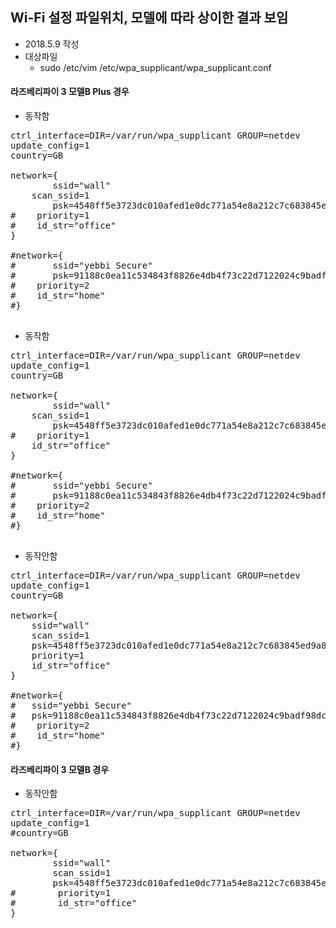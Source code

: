 
## Wi-Fi 설정 파일위치, 모델에 따라 상이한 결과 보임 
- 2018.5.9 작성
- 대상파일 
  - sudo /etc/vim /etc/wpa_supplicant/wpa_supplicant.conf

#### 라즈베리파이 3 모델B Plus 경우

- 동작함
<pre>
ctrl_interface=DIR=/var/run/wpa_supplicant GROUP=netdev
update_config=1
country=GB

network={
        ssid="wall"
    scan_ssid=1
        psk=4548ff5e3723dc010afed1e0dc771a54e8a212c7c683845ed9a8e588100ebdd5
#    priority=1
#    id_str="office"
}

#network={
#       ssid="yebbi Secure"
#       psk=91188c0ea11c534843f8826e4db4f73c22d7122024c9badf98dc0b31d55a1365
#    priority=2
#    id_str="home"
#}

</pre>

- 동작함
<pre>
ctrl_interface=DIR=/var/run/wpa_supplicant GROUP=netdev
update_config=1
country=GB

network={
        ssid="wall"
    scan_ssid=1
        psk=4548ff5e3723dc010afed1e0dc771a54e8a212c7c683845ed9a8e588100ebdd5
#    priority=1
    id_str="office"
}

#network={
#       ssid="yebbi Secure"
#       psk=91188c0ea11c534843f8826e4db4f73c22d7122024c9badf98dc0b31d55a1365
#    priority=2
#    id_str="home"
#}

</pre>

- 동작안함
<pre>
ctrl_interface=DIR=/var/run/wpa_supplicant GROUP=netdev
update_config=1
country=GB

network={
    ssid="wall"
    scan_ssid=1
    psk=4548ff5e3723dc010afed1e0dc771a54e8a212c7c683845ed9a8e588100ebdd5
    priority=1
    id_str="office"
}

#network={
#   ssid="yebbi Secure"
#   psk=91188c0ea11c534843f8826e4db4f73c22d7122024c9badf98dc0b31d55a1365
#    priority=2
#    id_str="home"
#}
</pre>


#### 라즈베리파이 3 모델B 경우
- 동작안함 
<pre>
ctrl_interface=DIR=/var/run/wpa_supplicant GROUP=netdev
update_config=1
#country=GB

network={
        ssid="wall"
        scan_ssid=1
        psk=4548ff5e3723dc010afed1e0dc771a54e8a212c7c683845ed9a8e588100ebdd5
#        priority=1
#        id_str="office"
}

</pre?
